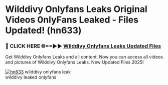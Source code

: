 # Wilddivy Onlyfans Leaks Original Videos 0nlyFans Leaked - Files Updated! (hn633)

<h3>🔴 CLICK HERE 🌐==►► <a href="https://tinyurl.com/ms9xzufz" rel="nofollow">Wilddivy Onlyfans Leaks Updated Files</a></h3>

Get Wilddivy Onlyfans Leaks and all content. Now you can access all videos and pictures of Wilddivy Onlyfans Leaks. New Updated Files 2025!

[![hn633](https://i.imgur.com/ppqm5kG.gif)](https://tinyurl.com/ms9xzufz)
wilddivy onlyfans leak<br>
wilddivy leaked onlyfans